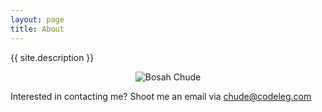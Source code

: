 ```yaml
---
layout: page
title: About
---
```


{{ site.description }}

<p align="center">
  <img src='{{site.baseurl}}/assets/chude.jpg' alt='Bosah Chude' />
</p>

Interested in contacting me? Shoot me an email via chude@codeleg.com
